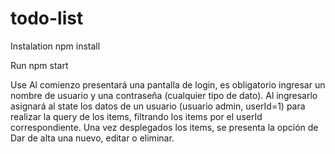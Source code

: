 # todo-list
Instalation
npm install

Run
npm start

Use
Al comienzo presentará una pantalla de login, es obligatorio ingresar un nombre de usuario y una contraseña (cualquier tipo de dato). Al ingresarlo asignará al state los datos de un usuario (usuario admin, userId=1) para realizar la query de los items, filtrando los items por el userId correspondiente. 
Una vez desplegados los items, se presenta la opción de Dar de alta una nuevo, editar o eliminar.
